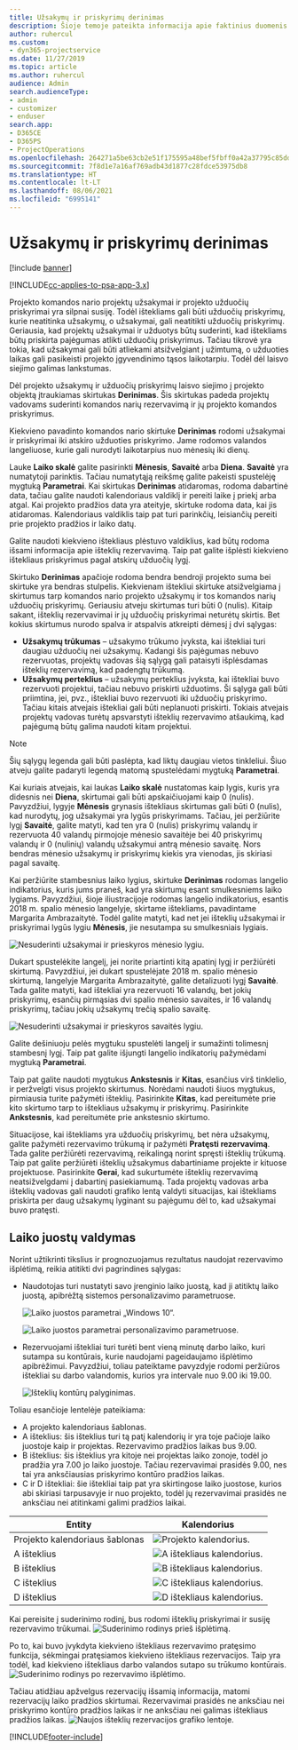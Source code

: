 ```yaml
---
title: Užsakymų ir priskyrimų derinimas
description: Šioje temoje pateikta informacija apie faktinius duomenis.
author: ruhercul
ms.custom:
- dyn365-projectservice
ms.date: 11/27/2019
ms.topic: article
ms.author: ruhercul
audience: Admin
search.audienceType:
- admin
- customizer
- enduser
search.app:
- D365CE
- D365PS
- ProjectOperations
ms.openlocfilehash: 264271a5be63cb2e51f175595a48bef5fbff0a42a37795c85dd5b4725deec35e
ms.sourcegitcommit: 7f8d1e7a16af769adb43d1877c28fdce53975db8
ms.translationtype: HT
ms.contentlocale: lt-LT
ms.lasthandoff: 08/06/2021
ms.locfileid: "6995141"
---
```

# <a name="reconcile-bookings-and-assignments"></a>Užsakymų ir priskyrimų derinimas

[!include [banner](../includes/psa-now-project-operations.md)]

[!INCLUDE[cc-applies-to-psa-app-3.x](../includes/cc-applies-to-psa-app-3x.md)]

Projekto komandos nario projektų užsakymai ir projekto užduočių priskyrimai yra silpnai susiję. Todėl ištekliams gali būti užduočių priskyrimų, kurie neatitinka užsakymų, o užsakymai, gali neatitikti užduočių priskyrimų. Geriausia, kad projektų užsakymai ir užduotys būtų suderinti, kad ištekliams būtų priskirta pajėgumas atlikti užduočių priskyrimus. Tačiau tikrovė yra tokia, kad užsakymai gali būti atliekami atsižvelgiant į užimtumą, o užduoties laikas gali pasikeisti projekto įgyvendinimo tąsos laikotarpiu. Todėl dėl laisvo siejimo galimas lankstumas.

Dėl projekto užsakymų ir užduočių priskyrimų laisvo siejimo į projekto objektą įtraukiamas skirtukas **Derinimas**. Šis skirtukas padeda projektų vadovams suderinti komandos narių rezervavimą ir jų projekto komandos priskyrimus.

Kiekvieno pavadinto komandos nario skirtuke **Derinimas** rodomi užsakymai ir priskyrimai iki atskiro užduoties priskyrimo. Jame rodomos valandos langeliuose, kurie gali nurodyti laikotarpius nuo mėnesių iki dienų.

Lauke **Laiko skalė** galite pasirinkti **Mėnesis**, **Savaitė** arba **Diena**. **Savaitė** yra numatytoji parinktis. Tačiau numatytąją reikšmę galite pakeisti spustelėję mygtuką **Parametrai**. Kai skirtukas **Derinimas** atidaromas, rodoma dabartinė data, tačiau galite naudoti kalendoriaus valdiklį ir pereiti laike į priekį arba atgal. Kai projekto pradžios data yra ateityje, skirtuke rodoma data, kai jis atidaromas. Kalendoriaus valdiklis taip pat turi parinkčių, leisiančių pereiti prie projekto pradžios ir laiko datų.

Galite naudoti kiekvieno ištekliaus plėstuvo valdiklius, kad būtų rodoma išsami informacija apie išteklių rezervavimą. Taip pat galite išplėsti kiekvieno ištekliaus priskyrimus pagal atskirų užduočių lygį.

Skirtuko **Derinimas** apačioje rodoma bendra bendroji projekto suma bei skirtuke yra bendras stulpelis. Kiekvienam ištekliui skirtuke atsižvelgiama į skirtumus tarp komandos nario projekto užsakymų ir tos komandos narių užduočių priskyrimų. Geriausiu atveju skirtumas turi būti 0 (nulis). Kitaip sakant, išteklių rezervavimai ir jų užduočių priskyrimai neturėtų skirtis. Bet kokius skirtumus nurodo spalva ir atspalvis atkreipti dėmesį į dvi sąlygas:

- **Užsakymų trūkumas** – užsakymo trūkumo įvyksta, kai ištekliai turi daugiau užduočių nei užsakymų. Kadangi šis pajėgumas nebuvo rezervuotas, projektų vadovas šią sąlygą gali pataisyti išplėsdamas išteklių rezervavimą, kad padengtų trūkumą.
- **Užsakymų perteklius** – užsakymų perteklius įvyksta, kai ištekliai buvo rezervuoti projektui, tačiau nebuvo priskirti užduotims. Ši sąlyga gali būti priimtina, jei, pvz., ištekliai buvo rezervuoti iki užduočių priskyrimo. Tačiau kitais atvejais ištekliai gali būti neplanuoti priskirti. Tokiais atvejais projektų vadovas turėtų apsvarstyti išteklių rezervavimo atšaukimą, kad pajėgumą būtų galima naudoti kitam projektui.

> [!NOTE]
> Šių sąlygų legenda gali būti paslėpta, kad liktų daugiau vietos tinkleliui. Šiuo atveju galite padaryti legendą matomą spustelėdami mygtuką **Parametrai**.

Kai kuriais atvejais, kai laukas **Laiko skalė** nustatomas kaip lygis, kuris yra didesnis nei **Diena**, skirtumai gali būti apskaičiuojami kaip 0 (nulis). Pavyzdžiui, lygyje **Mėnesis** grynasis ištekliaus skirtumas gali būti 0 (nulis), kad nurodytų, jog užsakymai yra lygūs priskyrimams. Tačiau, jei peržiūrite lygį **Savaitė**, galite matyti, kad ten yra 0 (nulis) priskyrimų valandų ir rezervuota 40 valandų pirmojoje mėnesio savaitėje bei 40 priskyrimų valandų ir 0 (nulinių) valandų užsakymui antrą mėnesio savaitę. Nors bendras mėnesio užsakymų ir priskyrimų kiekis yra vienodas, jis skiriasi pagal savaitę.

Kai peržiūrite stambesnius laiko lygius, skirtuke **Derinimas** rodomas langelio indikatorius, kuris jums praneš, kad yra skirtumų esant smulkesniems laiko lygiams. Pavyzdžiui, šioje iliustracijoje rodomas langelio indikatorius, esantis 2018 m. spalio mėnesio langelyje, skirtame ištekliams, pavadintame Margarita Ambrazaitytė. Todėl galite matyti, kad net jei išteklių užsakymai ir priskyrimai lygūs lygiu **Mėnesis**, jie nesutampa su smulkesniais lygiais.

![Nesuderinti užsakymai ir prieskyros mėnesio lygiu.](media/reconcile-assignments-01.JPG)

Dukart spustelėkite langelį, jei norite priartinti kitą apatinį lygį ir peržiūrėti skirtumą. Pavyzdžiui, jei dukart spustelėjate 2018 m. spalio mėnesio skirtumą, langelyje Margarita Ambrazaitytė, galite detalizuoti lygį **Savaitė**. Tada galite matyti, kad ištekliai yra rezervuoti 16 valandų, bet jokių priskyrimų, esančių pirmąsias dvi spalio mėnesio savaites, ir 16 valandų priskyrimų, tačiau jokių užsakymų trečią spalio savaitę.

![Nesuderinti užsakymai ir prieskyros savaitės lygiu.](media/reconcile-assignments-02.JPG)

Galite dešiniuoju pelės mygtuku spustelėti langelį ir sumažinti tolimesnį stambesnį lygį. Taip pat galite išjungti langelio indikatorių pažymėdami mygtuką **Parametrai**. 

Taip pat galite naudoti mygtukus **Ankstesnis** ir **Kitas**, esančius virš tinklelio, ir peržvelgti visus projekto skirtumus. Norėdami naudoti šiuos mygtukus, pirmiausia turite pažymėti išteklių. Pasirinkite **Kitas**, kad pereitumėte prie kito skirtumo tarp to ištekliaus užsakymų ir priskyrimų. Pasirinkite **Ankstesnis**, kad pereitumėte prie ankstesnio skirtumo.

Situacijose, kai ištekliams yra užduočių priskyrimų, bet nėra užsakymų, galite pažymėti rezervavimo trūkumą ir pažymėti **Pratęsti rezervavimą**. Tada galite peržiūrėti rezervavimą, reikalingą norint spręsti išteklių trūkumą. Taip pat galite peržiūrėti išteklių užsakymus dabartiniame projekte ir kituose projektuose. Pasirinkite **Gerai**, kad sukurtumėte išteklių rezervavimą neatsižvelgdami į dabartinį pasiekiamumą. Tada projektų vadovas arba išteklių vadovas gali naudoti grafiko lentą valdyti situacijas, kai ištekliams priskirta per daug užsakymų lyginant su pajėgumu dėl to, kad užsakymai buvo pratęsti.

## <a name="managing-with-time-zones"></a>Laiko juostų valdymas
Norint užtikrinti tikslius ir prognozuojamus rezultatus naudojat rezervavimo išplėtimą, reikia atitikti dvi pagrindines sąlygas:  

- Naudotojas turi nustatyti savo įrenginio laiko juostą, kad ji atitiktų laiko juostą, apibrėžtą sistemos personalizavimo parametruose.
 
  ![Laiko juostos parametrai „Windows 10“.](media/reconcile-assignments-03.png)

  ![Laiko juostos parametrai personalizavimo parametruose.](media/reconcile-assignments-04.png)
 
- Rezervuojami ištekliai turi turėti bent vieną minutę darbo laiko, kuri sutampa su kontūrais, kurie naudojami pageidaujamo išplėtimo apibrėžimui. Pavyzdžiui, toliau pateiktame pavyzdyje rodomi peržiūros ištekliai su darbo valandomis, kurios yra intervale nuo 9.00 iki 19.00. 

  ![Išteklių kontūrų palyginimas.](media/reconcile-assignments-05.png)

Toliau esančioje lentelėje pateikiama:

- A projekto kalendoriaus šablonas.
- A išteklius: šis išteklius turi tą patį kalendorių ir yra toje pačioje laiko juostoje kaip ir projektas. Rezervavimo pradžios laikas bus 9.00.
- B išteklius: šis išteklius yra kitoje nei projektas laiko zonoje, todėl jo pradžia yra 7.00 jo laiko juostoje. Tačiau rezervavimai prasidės 9.00, nes tai yra anksčiausias priskyrimo kontūro pradžios laikas.
- C ir D ištekliai: šie ištekliai taip pat yra skirtingose laiko juostose, kurios abi skiriasi tarpusavyje ir nuo projekto, todėl jų rezervavimai prasidės ne anksčiau nei atitinkami galimi pradžios laikai.

|Entity  |Kalendorius  |
|-|-|
|Projekto kalendoriaus šablonas   | ![Projekto kalendorius.](media/reconcile-assignments-06.png) |
|A išteklius  | ![A ištekliaus kalendorius.](media/reconcile-assignments-06.png) |
|B išteklius  |  ![B ištekliaus kalendorius.](media/reconcile-assignments-07.png) |
|C išteklius  |  ![C ištekliaus kalendorius.](media/reconcile-assignments-08.png) |
|D išteklius  | ![D ištekliaus kalendorius.](media/reconcile-assignments-09.png)  |
 
Kai pereisite į suderinimo rodinį, bus rodomi išteklių priskyrimai ir susiję rezervavimo trūkumai.
 ![Suderinimo rodinys prieš išplėtimą.](media/reconcile-assignments-10.png)

Po to, kai buvo įvykdyta kiekvieno ištekliaus rezervavimo pratęsimo funkcija, sėkmingai pratęsiamos kiekvieno ištekliaus rezervacijos. Taip yra todėl, kad kiekvieno ištekliaus darbo valandos sutapo su trūkumo kontūrais.
 ![Suderinimo rodinys po rezervavimo išplėtimo.](media/reconcile-assignments-11.png) 

Tačiau atidžiau apžvelgus rezervacijų išsamią informacija, matomi rezervacijų laiko pradžios skirtumai. Rezervavimai prasidės ne anksčiau nei priskyrimo kontūro pradžios laikas ir ne anksčiau nei galimas ištekliaus pradžios laikas.
 ![Naujos išteklių rezervacijos grafiko lentoje.](media/reconcile-assignments-12.png)


[!INCLUDE[footer-include](../includes/footer-banner.md)]